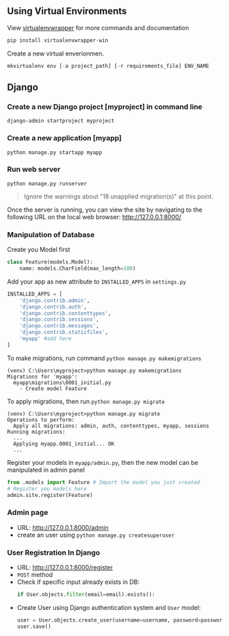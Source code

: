 ## Using Virtual Environments

View [virtualenvwrapper][1] for more commands and documentation

```python
pip install virtualenvwrapper-win
```

Create a new virtual enverionmen.
```python
mkvirtualenv env [-a project_path] [-r requirements_file] ENV_NAME
```

## Django
### Create a new Django project [myproject] in command line
```
django-admin startproject myproject
``` 

### Create a new application [myapp]
```
python manage.py startapp myapp
```

### Run web server

```
python manage.py runserver
```

> Ignore the warnings about  "18 unapplied migration(s)" at this point. 

Once the server is running, you can view the site by navigating to the following URL on the local web browser: http://127.0.0.1:8000/

### Manipulation of Database
Create you Model first
```python
class Feature(models.Model):
    name: models.CharField(max_length=100)
```

Add your app as new attribute to `INSTALLED_APPS` in `settings.py`
```python
INSTALLED_APPS = [
    'django.contrib.admin',
    'django.contrib.auth',
    'django.contrib.contenttypes',
    'django.contrib.sessions',
    'django.contrib.messages',
    'django.contrib.staticfiles',
    'myapp' #add here
]
```

To make migrations, run command `python manage.py makemigrations`
```
(venv) C:\Users\myproject>python manage.py makemigrations
Migrations for 'myapp':
  myapp\migrations\0001_initial.py
    - Create model Feature
```

To apply migrations, then run `python manage.py migrate`
```
(venv) C:\Users\myproject>python manage.py migrate
Operations to perform:
  Apply all migrations: admin, auth, contenttypes, myapp, sessions
Running migrations:
  ...
  Applying myapp.0001_initial... OK
  ...
```

Register your models in `myapp/admin.py`, then the new model can be manipulated in admin panel
```python
from .models import Feature # Import the model you just created
# Register you models here
admin.site.register(Feature) 
```

### Admin page
- URL:  http://127.0.0.1:8000/admin
- create an user using `python manage.py createsuperuser`

### User Registration In Django
- URL: http://127.0.0.1:8000/register
- `POST` method
- Check if specific input already exists in DB: 
    ```python
    if User.objects.filter(email=email).exists():
    ````
- Create User using Django authentication system and `User` model:
    ```python
    user = User.objects.create_user(username=username, password=password) 
    user.save()
    ```

<!-- URL below -->
[1]:https://virtualenvwrapper.readthedocs.io/en/latest/command_ref.html#managing-environments